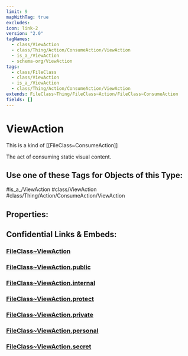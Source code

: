 ```yaml
---
limit: 9
mapWithTag: true
excludes: 
icon: link-2
version: "2.0"
tagNames:
  - class/ViewAction
  - class/Thing/Action/ConsumeAction/ViewAction
  - is_a_/ViewAction
  - schema-org/ViewAction
tags:
  - class/FileClass
  - class/ViewAction
  - is_a_/ViewAction
  - class/Thing/Action/ConsumeAction/ViewAction
extends: FileClass~Thing/FileClass~Action/FileClass~ConsumeAction
fields: []
---
```


# ViewAction
This is a kind of [[FileClass~ConsumeAction]]

The act of consuming static visual content.


## Use one of these Tags for Objects of this Type:

#is_a_/ViewAction
#class/ViewAction
#class/Thing/Action/ConsumeAction/ViewAction

## Properties:


## Confidential Links & Embeds: 

### [FileClass~ViewAction](/_Standards/fileClass/FileClass~Thing/FileClass~Action/FileClass~ConsumeAction/FileClass~ViewAction.md) 

### [FileClass~ViewAction.public](/_public/fileClass/FileClass~Thing/FileClass~Action/FileClass~ConsumeAction/FileClass~ViewAction.public.md) 

### [FileClass~ViewAction.internal](/_internal/fileClass/FileClass~Thing/FileClass~Action/FileClass~ConsumeAction/FileClass~ViewAction.internal.md) 

### [FileClass~ViewAction.protect](/_protect/fileClass/FileClass~Thing/FileClass~Action/FileClass~ConsumeAction/FileClass~ViewAction.protect.md) 

### [FileClass~ViewAction.private](/_private/fileClass/FileClass~Thing/FileClass~Action/FileClass~ConsumeAction/FileClass~ViewAction.private.md) 

### [FileClass~ViewAction.personal](/_personal/fileClass/FileClass~Thing/FileClass~Action/FileClass~ConsumeAction/FileClass~ViewAction.personal.md) 

### [FileClass~ViewAction.secret](/_secret/fileClass/FileClass~Thing/FileClass~Action/FileClass~ConsumeAction/FileClass~ViewAction.secret.md)


